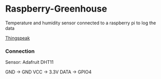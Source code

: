 # Raspberry-Greenhouse

Temperature and humidity sensor connected to a raspberry pi to log the data

[Thingspeak](https://thingspeak.com/channels/694063)

### Connection

Sensor:
Adafruit DHT11

GND  -> GND
VCC  -> 3.3V
DATA -> GPIO4
